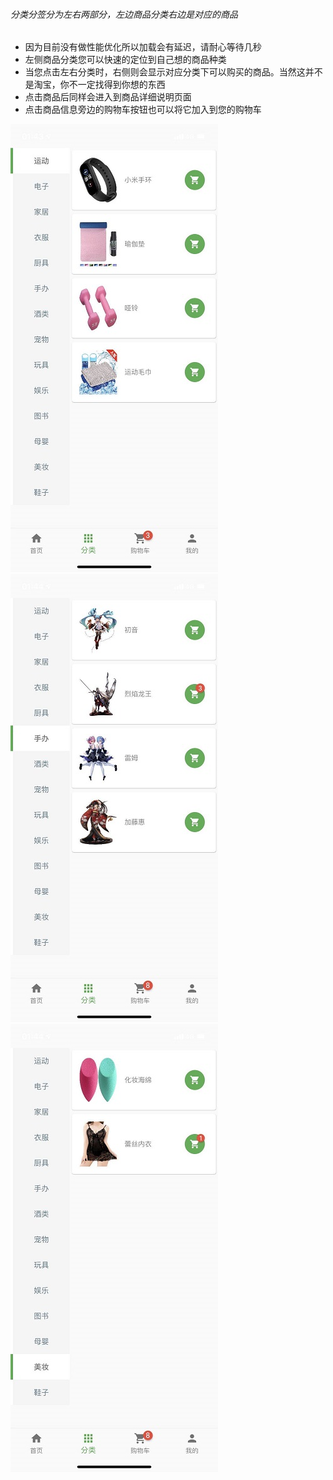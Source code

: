 ###### 分类分签分为左右两部分，左边商品分类右边是对应的商品
- 因为目前没有做性能优化所以加载会有延迟，请耐心等待几秒
- 左侧商品分类您可以快速的定位到自己想的商品种类
- 当您点击左右分类时，右侧则会显示对应分类下可以购买的商品。当然这并不是淘宝，你不一定找得到你想的东西
- 点击商品后同样会进入到商品详细说明页面
- 点击商品信息旁边的购物车按钮也可以将它加入到您的购物车



![](./../../images/app_review/category_1.jpg)
![](./../../images/app_review/category_2.jpg)
![](./../../images/app_review/category_3.jpg)
